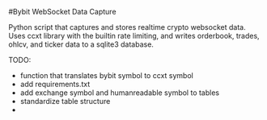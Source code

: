 #Bybit WebSocket Data Capture

Python script that captures and stores realtime crypto websocket data. Uses ccxt library with the builtin rate limiting, and writes orderbook, trades, ohlcv, and ticker data to a sqlite3 database. 

TODO:
- function that translates bybit symbol to ccxt symbol
- add requirements.txt
- add exchange symbol and humanreadable symbol to tables
- standardize table structure
- 
